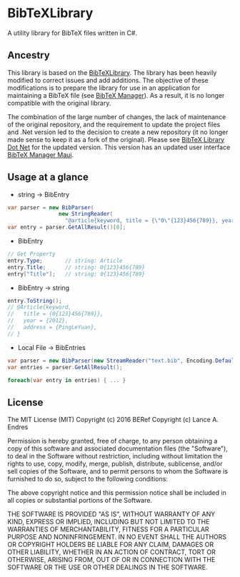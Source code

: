 # BibTeXLibrary
A utility library for BibTeX files written in C#.

## Ancestry
This library is based on the [BibTeXLibrary](https://github.com/BERef/BibTeXLibrary).  The library has been heavily modified to correct issues and add additions.  The objective of these modifications is to prepare the library for use in an application for maintaining a BibTeX file (see [BibTeX Manager](https://github.com/lendres/BibTex-Manager-Maui)).  As a result, it is no longer compatible with the original library.

The combination of the large number of changes, the lack of maintenance of the original repository, and the requirement to update the project files and .Net version led to the decision to create a new repository (it no longer made sense to keep it as a fork of the original).  Please see [BibTeX Library Dot Net](https://github.com/lendres/BibTeX-Library-Dot-Net) for the updated version.  This version has an updated user interface [BibTeX Manager Maui](https://github.com/lendres/BibTex-Manager-Maui).

## Usage at a glance
- string -> BibEntry
```csharp
var parser = new BibParser(
                new StringReader(
                  "@article{keyword, title = {\"0\"{123}456{789}}, year = 2012, address=\"PingLeYuan\"}"));
var entry = parser.GetAllResult()[0];
```

- BibEntry
```csharp
// Get Property
entry.Type;       // string: Article
entry.Title;      // string: 0{123}456{789}
entry["Title"];   // string: 0{123}456{789}
```

- BibEntry -> string
```csharp
entry.ToString();
// @Article{keyword,
//   title = {0{123}456{789}},
//   year = {2012},
//   address = {PingLeYuan},
// }
```

- Local File -> BibEntries
```csharp
var parser = new BibParser(new StreamReader("text.bib", Encoding.Default));
var entries = parser.GetAllResult();

foreach(var entry in entries) { ... }
```

## License
The MIT License (MIT)
Copyright (c) 2016 BERef
Copyright (c) Lance A. Endres

Permission is hereby granted, free of charge, to any person obtaining a copy of this software and associated documentation files (the "Software"), to deal in the Software without restriction, including without limitation the rights to use, copy, modify, merge, publish, distribute, sublicense, and/or sell copies of the Software, and to permit persons to whom the Software is furnished to do so, subject to the following conditions:

The above copyright notice and this permission notice shall be included in all copies or substantial portions of the Software.

THE SOFTWARE IS PROVIDED "AS IS", WITHOUT WARRANTY OF ANY KIND, EXPRESS OR IMPLIED, INCLUDING BUT NOT LIMITED TO THE WARRANTIES OF MERCHANTABILITY, FITNESS FOR A PARTICULAR PURPOSE AND NONINFRINGEMENT. IN NO EVENT SHALL THE AUTHORS OR COPYRIGHT HOLDERS BE LIABLE FOR ANY CLAIM, DAMAGES OR OTHER LIABILITY, WHETHER IN AN ACTION OF CONTRACT, TORT OR OTHERWISE, ARISING FROM, OUT OF OR IN CONNECTION WITH THE SOFTWARE OR THE USE OR OTHER DEALINGS IN THE SOFTWARE.
